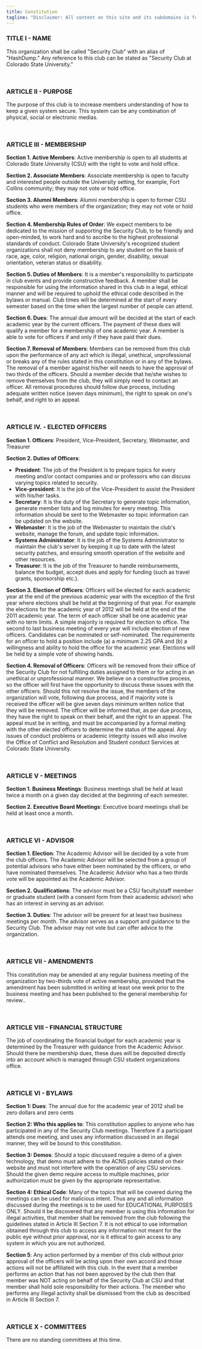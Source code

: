 ```yaml
---
title: Constitution
tagline: "Disclaimer: All content on this site and its subdomains is for informational purposes only!"
---
```


### TITLE I - NAME

This organization shall be called "Security Club" with an alias of "HashDump." Any reference to this club can be stated as "Security Club at Colorado State University."

<br/>

### ARTICLE II - PURPOSE

The purpose of this club is to increase members understanding of how to keep a given system secure. This system can be any combination of physical, social or electronic medias.

<br/>

### ARTICLE III - MEMBERSHIP

__Section 1. Active Members__: Active membership is open to all students at Colorado State University (CSU) with the right to vote and hold office.

__Section 2. Associate Members__: Associate membership is open to faculty and interested people outside the University setting, for example, Fort Collins community; they may not vote or hold office.

__Section 3. Alumni Members__: Alumni membership is open to former CSU students who were members of the organization; they may not vote or hold office.

__Section 4. Membership Rules of Order__: We expect members to be dedicated to the mission of supporting the Security Club, to be friendly and open-minded, to work hard and to ascribe to the highest professional standards of conduct. Colorado State University's recognized student organizations shall not deny membership to any student on the basis of race, age, color, religion, national origin, gender, disability, sexual orientation, veteran status or disability.

__Section 5. Duties of Members__: It is a member's responsibility to participate in club events and provide constructive feedback. A member shall be responsible for using the information shared in this club in a legal, ethical manner and will be required to uphold the ethical code described in the bylaws or manual. Club times will be determined at the start of every semester based on the time when the largest number of people can attend.

__Section 6. Dues__: The annual due amount will be decided at the start of each academic year by the current officers. The payment of these dues will qualify a member for a membership of one academic year. A member is able to vote for officers if and only if they have paid their dues.

__Section 7. Removal of Members__: Members can be removed from this club upon the performance of any act which is illegal, unethical, unprofessional or breaks any of the rules stated in this constitution or in any of the bylaws. The removal of a member against his/her will needs to have the approval of two thirds of the officers. Should a member decide that he/she wishes to remove themselves from the club, they will simply need to contact an officer. All removal procedures should follow due process, including adequate written notice (seven days minimum), the right to speak on one's behalf, and right to an appeal.

<br/>

### ARTICLE IV. - ELECTED OFFICERS

__Section 1. Officers__: President, Vice-President, Secretary, Webmaster, and Treasurer

__Section 2. Duties of Officers__:

- __President__: The job of the President is to prepare topics for every meeting and/or contact companies and or professors who can discuss varying topics related to security.
- __Vice-president__: It is the job of the Vice-President to assist the President with his/her tasks.
- __Secretary__: It is the duty of the Secretary to generate topic information, generate member lists and log minutes for every meeting. This information should be sent to the Webmaster so topic information can be updated on the website.
- __Webmaster__: It is the job of the Webmaster to maintain the club's website, manage the forum, and update topic information.
- __Systems Administrator__: It is the job of the Systems Administrator to maintain the club's server by keeping it up to date with the latest security patches, and ensuring smooth operation of the website and other resources.
- __Treasurer__: It is the job of the Treasurer to handle reimbursements, balance the budget, accept dues and apply for funding (such as travel grants, sponsorship etc.).

__Section 3. Election of Officers__: Officers will be elected for each academic year at the end of the previous academic year with the exception of the first year where elections shall be held at the beginning of that year. For example the elections for the academic year of 2012 will be held at the end of the 2011 academic year. The term of each officer shall be one academic year with no term limits. A simple majority is required for election to office. The second to last business meeting of every year will include election of new officers. Candidates can be nominated or self-nominated. The requirements for an officer to hold a position include (a) a minimum 2.25 GPA and (b) a willingness and ability to hold the office for the academic year. Elections will be held by a simple vote of showing hands.

__Section 4. Removal of Officers__: Officers will be removed from their office of the Security Club for not fulfilling duties assigned to them or for acting in an unethical or unprofessional manner. We believe on a constructive process, so the officer will first have the opportunity to discuss these issues with the other officers. Should this not resolve the issue, the members of the organization will vote, following due process, and if majority vote is received the officer will be give seven days minimum written notice that they will be removed. The officer will be informed that, as per due process, they have the right to speak on their behalf, and the right to an appeal. The appeal must be in writing, and must be accompanied by a formal meting with the other elected officers to determine the status of the appeal. Any issues of conduct problems or academic integrity issues will also involve the Office of Conflict and Resolution and Student conduct Services at Colorado State University.

<br/>

### ARTICLE V - MEETINGS

__Section 1. Business Meetings__: Business meetings shall be held at least twice a month on a given day decided at the beginning of each semester.

__Section 2. Executive Board Meetings__: Executive board meetings shall be held at least once a month.

<br/>

### ARTICLE VI - ADVISOR

__Section 1. Election__: The Academic Advisor will be decided by a vote from the club officers. The Academic Advisor will be selected from a group of potential advisors who have either been nominated by the officers, or who have nominated themselves. The Academic Advisor who has a two thirds vote will be appointed as the Academic Advisor.

__Section 2. Qualifications__: The advisor must be a CSU faculty/staff member or graduate student (with a consent form from their academic advisor) who has an interest in serving as an advisor.

__Section 3. Duties__: The advisor will be present for at least two business meetings per month. The advisor serves as a support and guidance to the Security Club. The advisor may not vote but can offer advice to the organization.

<br/>

### ARTICLE VII - AMENDMENTS

This constitution may be amended at any regular business meeting of the organization by two-thirds vote of active membership, provided that the amendment has been submitted in writing at least one week prior to the business meeting and has been published to the general membership for review..

<br/>

### ARTICLE VIII - FINANCIAL STRUCTURE

The job of coordinating the financial budget for each academic year is determined by the Treasurer with guidance from the Academic Advisor. Should there be membership dues, these dues will be deposited directly into an account which is managed through CSU student organizations office.

<br/>

### ARTICLE VI - BYLAWS

__Section 1: Dues__: The annual due for the academic year of 2012 shall be zero dollars and zero cents

__Section 2: Who this applies to__: This constitution applies to anyone who has participated in any of the Security Club meetings. Therefore if a participant attends one meeting, and uses any information discussed in an illegal manner, they will be bound to this constitution.

__Section 3: Demos__: Should a topic discussed require a demo of a given technology, that demo must adhere to the ACNS policies stated on their website and must not interfere with the operation of any CSU services. Should the given demo require access to multiple machines, prior authorization must be given by the appropriate representative.

__Section 4: Ethical Code__: Many of the topics that will be covered during the meetings can be used for malicious intent. Thus any and all information discussed during the meetings is to be used for EDUCATIONAL PURPOSES ONLY. Should it be discovered that any member is using this information for illegal activities, that member shall be removed from the club following the guidelines stated in Article III Section 7. It is not ethical to use information obtained through this club to access any information not meant for the public eye without prior approval, nor is it ethical to gain access to any system in which you are not authorized.

__Section 5__: Any action performed by a member of this club without prior approval of the officers will be acting upon their own accord and those actions will not be affiliated with this club. In the event that a member performs an action that has not been approved by the club then that member was NOT acting on behalf of the Security Club at CSU and that member shall hold sole responsibility for their actions. The member who performs any illegal activity shall be dismissed from the club as described in Article III Section 7.

<br/>

### ARTICLE X - COMMITTEES

There are no standing committees at this time.
